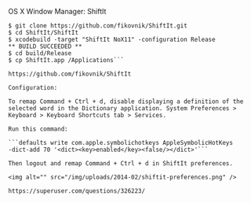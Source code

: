 OS X Window Manager: ShiftIt

```
$ git clone https://github.com/fikovnik/ShiftIt.git
$ cd ShiftIt/ShiftIt
$ xcodebuild -target "ShiftIt NoX11" -configuration Release
** BUILD SUCCEEDED **
$ cd build/Release
$ cp ShiftIt.app /Applications```

https://github.com/fikovnik/ShiftIt

Configuration:

To remap Command + Ctrl + d, disable displaying a definition of the selected word in the Dictionary application. System Preferences > Keyboard > Keyboard Shortcuts tab > Services.

Run this command:

```defaults write com.apple.symbolichotkeys AppleSymbolicHotKeys
-dict-add 70 '<dict><key>enabled</key><false/></dict>'```

Then logout and remap Command + Ctrl + d in ShiftIt preferences.

<img alt="" src="/img/uploads/2014-02/shiftit-preferences.png" />

https://superuser.com/questions/326223/